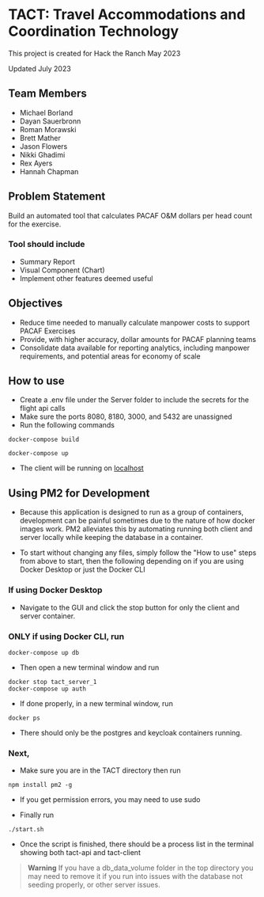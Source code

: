 # TACT: Travel Accommodations and Coordination Technology

This project is created for Hack the Ranch May 2023

Updated July 2023

## Team Members

- Michael Borland
- Dayan Sauerbronn
- Roman Morawski
- Brett Mather
- Jason Flowers
- Nikki Ghadimi
- Rex Ayers
- Hannah Chapman

## Problem Statement

Build an automated tool that calculates PACAF O&M dollars per head count for the exercise.

### Tool should include

- Summary Report
- Visual Component (Chart)
- Implement other features deemed useful

## Objectives

- Reduce time needed to manually calculate manpower costs to support PACAF Exercises
- Provide, with higher accuracy, dollar amounts for PACAF planning teams
- Consolidate data available for reporting analytics, including manpower requirements, and potential areas for economy of scale

## How to use

- Create a .env file under the Server folder to include the secrets for the flight api calls
- Make sure the ports 8080, 8180, 3000, and 5432 are unassigned
- Run the following commands

```
docker-compose build
```

```
docker-compose up
```

- The client will be running on [localhost](http://localhost:3000 'Local port 3000')

## Using PM2 for Development

- Because this application is designed to run as a group of containers, development can be painful sometimes due to the nature of how docker images work. PM2 alleviates this by automating running both client and server locally while keeping the database in a container.

- To start without changing any files, simply follow the "How to use" steps from above to start, then the following depending on if you are using Docker Desktop or just the Docker CLI

### If using Docker Desktop

- Navigate to the GUI and click the stop button for only the client and server container.

### ONLY if using Docker CLI, run

```
docker-compose up db
```

- Then open a new terminal window and run

```
docker stop tact_server_1
docker-compose up auth
```

- If done properly, in a new terminal window, run

```
docker ps
```

- There should only be the postgres and keycloak containers running.

### Next,

- Make sure you are in the TACT directory then run

```
npm install pm2 -g
```

- If you get permission errors, you may need to use sudo

- Finally run

```
./start.sh
```

- Once the script is finished, there should be a process list in the terminal showing both tact-api and tact-client

> **Warning**
> If you have a db_data_volume folder in the top directory you may need to remove it if you run into issues with the database not seeding properly, or other server issues.
